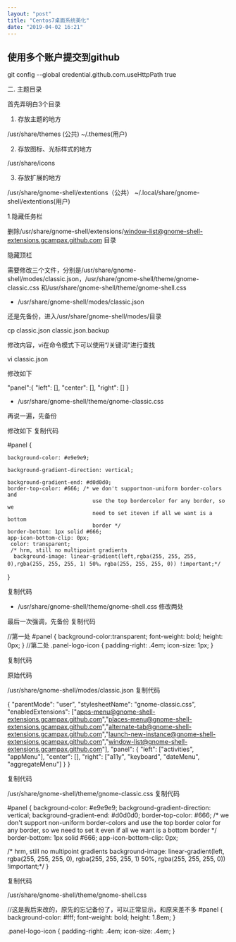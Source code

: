 ```yaml
---
layout: "post"
title: "Centos7桌面系统美化"
date: "2019-04-02 16:21"
---
```


## 使用多个账户提交到github

git config --global credential.github.com.useHttpPath true


二. 主题目录

首先弄明白3个目录

1. 存放主题的地方

/usr/share/themes (公共)    ~/.themes(用户)

2. 存放图标、光标样式的地方

/usr/share/icons

3.  存放扩展的地方

/usr/share/gnome-shell/extentions（公共） ~/.local/share/gnome-shell/extentions(用户)



1.隐藏任务栏

 删除/usr/share/gnome-shell/extensions/window-list@gnome-shell-extensions.gcampax.github.com 目录


隐藏顶栏

 需要修改三个文件，分别是/usr/share/gnome-shell/modes/classic.json，/usr/share/gnome-shell/theme/gnome-classic.css  和/usr/share/gnome-shell/theme/gnome-shell.css

+ /usr/share/gnome-shell/modes/classic.json

还是先备份，进入/usr/share/gnome-shell/modes/目录

cp classic.json classic.json.backup

修改内容，vi在命令模式下可以使用“/关键词“进行查找

vi classic.json

修改如下

 "panel":{ "left": [],
    "center": [],
     "right": []
   }

+ /usr/share/gnome-shell/theme/gnome-classic.css

再说一遍，先备份

修改如下
复制代码

#panel {

    background-color: #e9e9e9;

    background-gradient-direction: vertical;

    background-gradient-end: #d0d0d0;
    border-top-color: #666; /* we don't supportnon-uniform border-colors and
                               use the top bordercolor for any border, so we
                               need to set iteven if all we want is a bottom
                               border */
    border-bottom: 1px solid #666;
    app-icon-bottom-clip: 0px;
     color: transparent;
     /* hrm, still no multipoint gradients
      background-image: linear-gradient(left,rgba(255, 255, 255, 0),rgba(255, 255, 255, 1) 50%，rgba(255, 255, 255, 0)) !important;*/
   }

复制代码

+ /usr/share/gnome-shell/theme/gnome-shell.css
修改两处

最后一次强调，先备份
复制代码

//第一处
#panel {
    background-color:transparent;
    font-weight: bold;
    height: 0px;
   }
//第二处
 .panel-logo-icon {
  padding-right: .4em;
  icon-size: 1px;
  }

复制代码

原始代码

/usr/share/gnome-shell/modes/classic.json
复制代码

{
    "parentMode": "user",
    "stylesheetName": "gnome-classic.css",
    "enabledExtensions": ["apps-menu@gnome-shell-extensions.gcampax.github.com","places-menu@gnome-shell-extensions.gcampax.github.com","alternate-tab@gnome-shell-extensions.gcampax.github.com","launch-new-instance@gnome-shell-extensions.gcampax.github.com","window-list@gnome-shell-extensions.gcampax.github.com"],
    "panel": { "left": ["activities", "appMenu"],
               "center": [],
               "right": ["a11y", "keyboard", "dateMenu", "aggregateMenu"]
             }
}

复制代码

/usr/share/gnome-shell/theme/gnome-classic.css
复制代码

#panel {
    background-color: #e9e9e9;
    background-gradient-direction: vertical;
    background-gradient-end: #d0d0d0;
    border-top-color: #666; /* we don't support non-uniform border-colors and
                               use the top border color for any border, so we
                               need to set it even if all we want is a bottom
                               border */
    border-bottom: 1px solid #666;
    app-icon-bottom-clip: 0px;

/* hrm, still no multipoint gradients
    background-image: linear-gradient(left, rgba(255, 255, 255, 0), rgba(255, 255, 255, 1) 50%, rgba(255, 255, 255, 0)) !important;*/
}

复制代码



/usr/share/gnome-shell/theme/gnome-shell.css

//这是我后来改的，原先的忘记备份了，可以正常显示，和原来差不多
#panel {
    background-color: #fff;
    font-weight: bold;
    height: 1.8em;
}

.panel-logo-icon {
  padding-right: .4em;
  icon-size: .4em;
}

